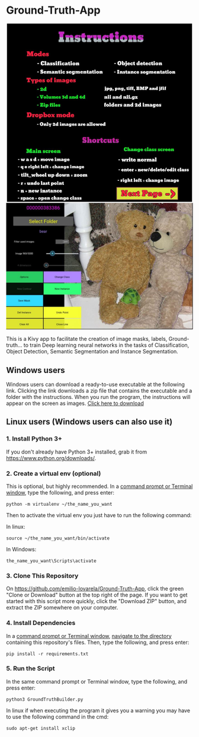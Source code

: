 # Ground-Truth-App

<p align="center"> <img src="https://github.com/emilio-lovarela/Ground-Truth-App/blob/master/Instructions/Instructions1.JPG?raw=true" alt="screenshot" width="500"><img src="https://github.com/emilio-lovarela/Ground-Truth-App/blob/master/Instructions/Instructionsz12.jpg?raw=true" alt="screenshot" width="600"></p>

This is a Kivy app to facilitate the creation of image masks, labels, Ground-truth... to train Deep learning neural networks in the tasks of Classification, Object Detection, Semantic Segmentation and Instance Segmentation.

## Windows users
Windows users can download a ready-to-use executable at the following link. Clicking the link downloads a zip file that contains the executable and a folder with the instructions. When you run the program, the instructions will appear on the screen as images.
[Click here to download](<https://www.dropbox.com/s/kb89mgbkt5vajoy/Ground-Truth-App.zip?dl=1>)

## Linux users (Windows users can also use it)

### 1. Install Python 3+

If you don't already have Python 3+ installed, grab it from <https://www.python.org/downloads/>.

### 2. Create a virtual env (optional)
This is optional, but highly recommended. In a [command prompt or Terminal window](https://tutorial.djangogirls.org/en/intro_to_command_line/#what-is-the-command-line), type the following, and press enter:

```shell
python -m virtualenv ~/the_name_you_want
```
Then to activate the virtual env you just have to run the following command:

In linux:
```shell
source ~/the_name_you_want/bin/activate
```
In Windows:
```shell
the_name_you_want\Scripts\activate
```

### 3. Clone This Repository

On <https://github.com/emilio-lovarela/Ground-Truth-App>, click the green "Clone or Download" button at the top right of the page. If you want to get started with this script more quickly, click the "Download ZIP" button, and extract the ZIP somewhere on your computer.

### 4. Install Dependencies

In a [command prompt or Terminal window](https://tutorial.djangogirls.org/en/intro_to_command_line/#what-is-the-command-line), [navigate to the directory](https://tutorial.djangogirls.org/en/intro_to_command_line/#change-current-directory) containing this repository's files. Then, type the following, and press enter:

```shell
pip install -r requirements.txt
```

### 5. Run the Script

In the same command prompt or Terminal window, type the following, and press enter:

```shell
python3 GroundTruthBuilder.py
```
In linux if when executing the program it gives you a warning you may have to use the following command in the cmd:

```shell
sudo apt-get install xclip
```